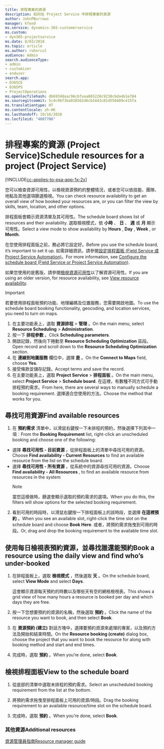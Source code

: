 ```yaml
---
title: 排程專案的資源
description: 如何在 Project Service 中排程專案的資源
author: JohnPBurrows
manager: kfend
ms.service: dynamics-365-customerservice
ms.custom:
- dyn365-projectservice
ms.date: 8/03/2018
ms.topic: article
ms.author: ruhercul
audience: Admin
search.audienceType:
- admin
- customizer
- enduser
search.app:
- D365CE
- D365PS
- ProjectOperations
ms.openlocfilehash: db69348aac96cbfaaa865228c9230cbda4b1e784
ms.sourcegitcommit: 5c4c9bf3ba018562d6cb3443c01d550489c415fa
ms.translationtype: HT
ms.contentlocale: zh-HK
ms.lasthandoff: 10/16/2020
ms.locfileid: "4087706"
---
```

# <a name="schedule-resources-for-a-project-project-service"></a><span data-ttu-id="1d05e-103">排程專案的資源 (Project Service)</span><span class="sxs-lookup"><span data-stu-id="1d05e-103">Schedule resources for a project (Project Service)</span></span>

[!INCLUDE[cc-applies-to-psa-app-1x-2x](../includes/cc-applies-to-psa-app-1x-2x.md)]

<span data-ttu-id="1d05e-104">您可以檢查資源可用性，以檢視資源預約的整體情況，或者您可以依技能、團隊、地點及其他選項篩選檢視。</span><span class="sxs-lookup"><span data-stu-id="1d05e-104">You can check resource availability to get an overall view of how booked your resources are, or you can filter the view by skills, team, location, and other options.</span></span>  
  
<span data-ttu-id="1d05e-105">排程面板會顯示資源清單及其可用性。</span><span class="sxs-lookup"><span data-stu-id="1d05e-105">The schedule board shows list of resources and their availability.</span></span> <span data-ttu-id="1d05e-106">選取檢視模式，依 **小時** 、 **日** 、 **週** 或 **月** 顯示可用性。</span><span class="sxs-lookup"><span data-stu-id="1d05e-106">Select a view mode to show availability by **Hours** , **Day** , **Week** , or **Month**.</span></span>  
  
<span data-ttu-id="1d05e-107">在您使用排程面版之前，務必將它設定好。</span><span class="sxs-lookup"><span data-stu-id="1d05e-107">Before you use the schedule board, it’s important to set it up.</span></span> <span data-ttu-id="1d05e-108">如需詳細資訊，請參閱[設定排程面板 (Field Service 或 Project Service Automation)](https://docs.microsoft.com/dynamics365/field-service/configure-schedule-board)。</span><span class="sxs-lookup"><span data-stu-id="1d05e-108">For more information, see [Configure the schedule board (Field Service or Project Service Automation)](https://docs.microsoft.com/dynamics365/field-service/configure-schedule-board).</span></span>
  
<span data-ttu-id="1d05e-109">如果您使用的是舊版，請參閱[檢視資源可用性](../psa/view-resource-availability.md)以了解資源可用性。</span><span class="sxs-lookup"><span data-stu-id="1d05e-109">If you are using an older version, for resource availability, see [View resource availability](../psa/view-resource-availability.md).</span></span>  

> [!IMPORTANT]
>  <span data-ttu-id="1d05e-110">若要使用排程面板預約功能、地理編碼及位置服務，您需要開啟地圖。</span><span class="sxs-lookup"><span data-stu-id="1d05e-110">To use the schedule board booking functionality, geocoding, and location services, you need to turn on maps.</span></span>  
> 
> 1. <span data-ttu-id="1d05e-111">在主要功能表上，選取 **資源排程** > **管理** 。</span><span class="sxs-lookup"><span data-stu-id="1d05e-111">On the main menu, select **Resource Scheduling** > **Administration**.</span></span>  
> 2. <span data-ttu-id="1d05e-112">按一下 **排程參數** 。</span><span class="sxs-lookup"><span data-stu-id="1d05e-112">Click **Scheduling parameters**.</span></span>  
> 3. <span data-ttu-id="1d05e-113">開啟記錄，然後向下捲動至 **Resource Scheduling Optimization** 區段。</span><span class="sxs-lookup"><span data-stu-id="1d05e-113">Open record and scroll down to the **Resource Scheduling Optimization** section.</span></span>  
> 4. <span data-ttu-id="1d05e-114">在 **連線到地圖服務** 欄位中，選擇 **是** 。</span><span class="sxs-lookup"><span data-stu-id="1d05e-114">On the **Connect to Maps** field, choose **Yes**.</span></span>  
> 5. <span data-ttu-id="1d05e-115">接受條款並儲存記錄。</span><span class="sxs-lookup"><span data-stu-id="1d05e-115">Accept terms and save the record.</span></span>  
> 6. <span data-ttu-id="1d05e-116">在主要功能表上，選取 **Project Service** > **排程面板** 。</span><span class="sxs-lookup"><span data-stu-id="1d05e-116">On the main menu, select **Project Service** > **Schedule board**.</span></span> <span data-ttu-id="1d05e-117">在這裡，有數種不同方式可手動排程預約需求。</span><span class="sxs-lookup"><span data-stu-id="1d05e-117">From here, there are several ways to manually schedule a booking requirement.</span></span> <span data-ttu-id="1d05e-118">選擇適合您使用的方法。</span><span class="sxs-lookup"><span data-stu-id="1d05e-118">Choose the method that works for you.</span></span>
  
## <a name="find-available-resources"></a><span data-ttu-id="1d05e-119">尋找可用資源</span><span class="sxs-lookup"><span data-stu-id="1d05e-119">Find available resources</span></span>

1.  <span data-ttu-id="1d05e-120">在 **預約需求** 清單中，以滑鼠右鍵按一下未排程的預約，然後選擇下列其中一項︰</span><span class="sxs-lookup"><span data-stu-id="1d05e-120">From the **Booking Requirement** list, right-click an unscheduled booking and choose one of the following:</span></span>  
  
- <span data-ttu-id="1d05e-121">選擇 **尋找可用性 - 目前資源** ，從排程面板上的清單中尋找可用的資源。</span><span class="sxs-lookup"><span data-stu-id="1d05e-121">Choose **Find availability - Current Resources** to find an available resource from the list on the schedule board.</span></span>  
- <span data-ttu-id="1d05e-122">選擇 **尋找可用性 - 所有資源** ，從系統中的資源尋找可用的資源。</span><span class="sxs-lookup"><span data-stu-id="1d05e-122">Choose **Find availability - All Resources** , to find an available resource from resources in the system</span></span>  
   > [!NOTE]
   >  <span data-ttu-id="1d05e-123">當您這樣做時，篩選會顯示選取的預約需求的選項。</span><span class="sxs-lookup"><span data-stu-id="1d05e-123">When you do this, the filters will show options for the selected booking requirement.</span></span>  
  
2. <span data-ttu-id="1d05e-124">看到可用的時段時，以滑鼠右鍵按一下排程面板上的該時段，並選擇 **在這裡預約** 。</span><span class="sxs-lookup"><span data-stu-id="1d05e-124">When you see an available slot, right-click the time slot on the schedule board and choose **Book Here**.</span></span> <span data-ttu-id="1d05e-125">或者，將預約需求拖曳到可用的時段。</span><span class="sxs-lookup"><span data-stu-id="1d05e-125">Or, drag and drop the booking requirement to the available time slot.</span></span>  
  

## <a name="book-a-resource-using-the-daily-view-and-find-whos-under-booked"></a><span data-ttu-id="1d05e-126">使用每日檢視表預約資源，並尋找誰還能預約</span><span class="sxs-lookup"><span data-stu-id="1d05e-126">Book a resource using the daily view and find who’s under-booked</span></span>
  
1.  <span data-ttu-id="1d05e-127">在排程面板上，選取 **檢視模式** ，然後選取 **天** 。</span><span class="sxs-lookup"><span data-stu-id="1d05e-127">On the schedule board, select **View Mode** and select **Days**.</span></span>  
  
    <span data-ttu-id="1d05e-128">這會顯示資源每天預約的時數以及哪些天有空的網格檢視表。</span><span class="sxs-lookup"><span data-stu-id="1d05e-128">This shows a grid view of how many hours a resource is booked per day and which days they are free.</span></span>  
  
2.  <span data-ttu-id="1d05e-129">按一下您想要預約的資源的名稱，然後選取 **預約** 。</span><span class="sxs-lookup"><span data-stu-id="1d05e-129">Click the name of the resource you want to book, and then select **Book**.</span></span>  
  
3.  <span data-ttu-id="1d05e-130">在 **資源預約 (建立)** 對話方塊中，選擇要預約資源來處理的專案，以及預約方法及開始和結束時間。</span><span class="sxs-lookup"><span data-stu-id="1d05e-130">On the **Resource booking (create)** dialog box, choose the project that you want to book the resource for along with booking method and start and end times.</span></span>  
  
4.  <span data-ttu-id="1d05e-131">完成時，選取 **預約** 。</span><span class="sxs-lookup"><span data-stu-id="1d05e-131">When you’re done, select **Book**.</span></span>  
  
## <a name="view-to-the-schedule-board"></a><span data-ttu-id="1d05e-132">檢視排程面板</span><span class="sxs-lookup"><span data-stu-id="1d05e-132">View to the schedule board</span></span>
  
1.  <span data-ttu-id="1d05e-133">從底部的清單中選取未排程的預約需求。</span><span class="sxs-lookup"><span data-stu-id="1d05e-133">Select an unscheduled booking requirement from the list at the bottom.</span></span>  
  
2.  <span data-ttu-id="1d05e-134">將預約需求拖曳至排程面板上可用的資源/時段。</span><span class="sxs-lookup"><span data-stu-id="1d05e-134">Drag the booking requirement to an available resource/time slot on the schedule board.</span></span>  
  
3.  <span data-ttu-id="1d05e-135">完成時，選取 **預約** 。</span><span class="sxs-lookup"><span data-stu-id="1d05e-135">When you're done, select **Book**.</span></span>  
  
### <a name="additional-resources"></a><span data-ttu-id="1d05e-136">其他資源</span><span class="sxs-lookup"><span data-stu-id="1d05e-136">Additional resources</span></span>  
 [<span data-ttu-id="1d05e-137">資源管理員指南</span><span class="sxs-lookup"><span data-stu-id="1d05e-137">Resource manager guide</span></span>](../psa/resource-manager-guide.md)
